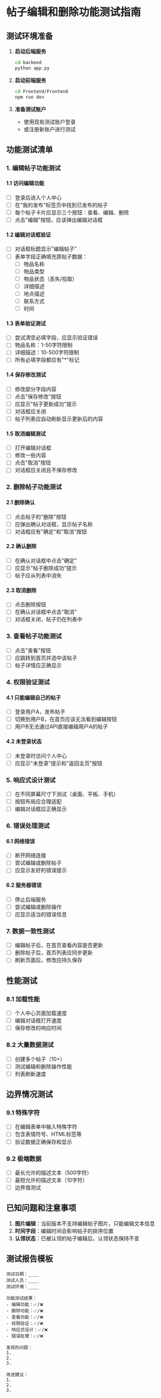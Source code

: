 # 帖子编辑和删除功能测试指南

## 测试环境准备

1. **启动后端服务**
   ```bash
   cd backend
   python app.py
   ```

2. **启动前端服务**
   ```bash
   cd Frontend/Frontend
   npm run dev
   ```

3. **准备测试账户**
   - 使用现有测试账户登录
   - 或注册新账户进行测试

## 功能测试清单

### 1. 编辑帖子功能测试

#### 1.1 访问编辑功能
- [ ] 登录后进入个人中心
- [ ] 在"我的发布"标签页中找到已发布的帖子
- [ ] 每个帖子卡片应显示三个按钮：查看、编辑、删除
- [ ] 点击"编辑"按钮，应该弹出编辑对话框

#### 1.2 编辑对话框验证
- [ ] 对话框标题显示"编辑帖子"
- [ ] 表单字段正确填充原帖子数据：
  - [ ] 物品名称
  - [ ] 物品类型
  - [ ] 物品状态（丢失/拾取）
  - [ ] 详细描述
  - [ ] 地点描述  
  - [ ] 联系方式
  - [ ] 时间

#### 1.3 表单验证测试
- [ ] 尝试清空必填字段，应显示验证错误
- [ ] 物品名称：1-50字符限制
- [ ] 详细描述：10-500字符限制
- [ ] 所有必填字段都应有"*"标记

#### 1.4 保存修改测试
- [ ] 修改部分字段内容
- [ ] 点击"保存修改"按钮
- [ ] 应显示"帖子更新成功"提示
- [ ] 对话框应关闭
- [ ] 帖子列表应自动刷新显示更新后的内容

#### 1.5 取消编辑测试
- [ ] 打开编辑对话框
- [ ] 修改一些内容
- [ ] 点击"取消"按钮
- [ ] 对话框应关闭且不保存修改

### 2. 删除帖子功能测试

#### 2.1 删除确认
- [ ] 点击帖子的"删除"按钮
- [ ] 应弹出确认对话框，显示帖子名称
- [ ] 对话框应有"确定"和"取消"按钮

#### 2.2 确认删除
- [ ] 在确认对话框中点击"确定"
- [ ] 应显示"帖子删除成功"提示
- [ ] 帖子应从列表中消失

#### 2.3 取消删除
- [ ] 点击删除按钮
- [ ] 在确认对话框中点击"取消"
- [ ] 对话框关闭，帖子仍在列表中

### 3. 查看帖子功能测试
- [ ] 点击"查看"按钮
- [ ] 应跳转到首页并选中该帖子
- [ ] 帖子详情应正确显示

### 4. 权限验证测试

#### 4.1 只能编辑自己的帖子
- [ ] 登录用户A，发布帖子
- [ ] 切换到用户B，在首页应该无法看到编辑按钮
- [ ] 用户B无法通过API直接编辑用户A的帖子

#### 4.2 未登录状态
- [ ] 未登录时访问个人中心
- [ ] 应显示"未登录"提示和"返回主页"按钮

### 5. 响应式设计测试
- [ ] 在不同屏幕尺寸下测试（桌面、平板、手机）
- [ ] 按钮布局应合理适配
- [ ] 编辑对话框应正确显示

### 6. 错误处理测试

#### 6.1 网络错误
- [ ] 断开网络连接
- [ ] 尝试编辑或删除帖子
- [ ] 应显示友好的错误提示

#### 6.2 服务器错误
- [ ] 停止后端服务
- [ ] 尝试编辑或删除操作
- [ ] 应显示适当的错误信息

### 7. 数据一致性测试
- [ ] 编辑帖子后，在首页查看内容是否更新
- [ ] 删除帖子后，首页列表应同步更新
- [ ] 刷新页面后，修改应持久保存

## 性能测试

### 8.1 加载性能
- [ ] 个人中心页面加载速度
- [ ] 编辑对话框打开速度
- [ ] 保存修改的响应时间

### 8.2 大量数据测试
- [ ] 创建多个帖子（10+）
- [ ] 测试编辑和删除操作性能
- [ ] 列表刷新速度

## 边界情况测试

### 9.1 特殊字符
- [ ] 在编辑表单中输入特殊字符
- [ ] 包含表情符号、HTML标签等
- [ ] 验证数据正确保存和显示

### 9.2 极端数据
- [ ] 最长允许的描述文本（500字符）
- [ ] 最短允许的描述文本（10字符）
- [ ] 边界值测试

## 已知问题和注意事项

1. **图片编辑**：当前版本不支持编辑帖子图片，只能编辑文本信息
2. **时间字段**：编辑时间会影响帖子的排序位置
3. **认领状态**：已被认领的帖子编辑后，认领状态保持不变

## 测试报告模板

```
测试日期：____
测试人员：____
测试环境：____

功能测试结果：
- 编辑功能：✅/❌
- 删除功能：✅/❌
- 查看功能：✅/❌
- 权限验证：✅/❌
- 响应式设计：✅/❌
- 错误处理：✅/❌

发现的问题：
1. 
2. 
3. 

改进建议：
1. 
2. 
3. 
``` 